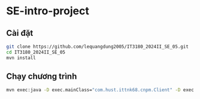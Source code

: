 # SE-intro-project

## Cài đặt
```bash
git clone https://github.com/lequangdung2005/IT3180_2024II_SE_05.git
cd IT3180_2024II_SE_05
mvn install
```

## Chạy chương trình
```bash
mvn exec:java -D exec.mainClass="com.hust.ittnk68.cnpm.Client" -D exec.args="https://bluemoon-service-portal-server-106512668344.asia-east1.run.app"
```
